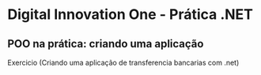 # Digital Innovation One - Prática .NET

## POO na prática: criando uma aplicação

Exercicio (Criando uma aplicação de transferencia bancarias com .net)
